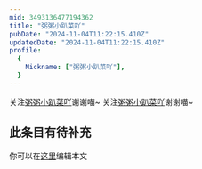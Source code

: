 ```yaml
---
mid: 3493136477194362
title: "粥粥小趴菜吖"
pubDate: "2024-11-04T11:22:15.410Z"
updatedDate: "2024-11-04T11:22:15.410Z"
profile:
  {
    Nickname: ["粥粥小趴菜吖"],
  }
---
```


关注[粥粥小趴菜吖](https://space.bilibili.com/3493136477194362)谢谢喵~ 关注[粥粥小趴菜吖](https://space.bilibili.com/3493136477194362)谢谢喵~

## 此条目有待补充
你可以在[这里](https://github.com/Yuhanawa/VTuber.ICU-Content/edit/master/v/粥粥小趴菜吖/index.md)编辑本文
